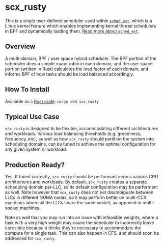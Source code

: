 # scx_rusty

This is a single user-defined scheduler used within [`sched_ext`](https://github.com/sched-ext/scx/tree/main), which is a Linux kernel feature which enables implementing kernel thread schedulers in BPF and dynamically loading them. [Read more about `sched_ext`](https://github.com/sched-ext/scx/tree/main).

## Overview

A multi-domain, BPF / user space hybrid scheduler. The BPF portion of the
scheduler does a simple round robin in each domain, and the user space portion
(written in Rust) calculates the load factor of each domain, and informs BPF of
how tasks should be load balanced accordingly.

## How To Install

Available as a [Rust crate](https://crates.io/crates/scx_rusty): `cargo add scx_rusty`

## Typical Use Case

`scx_rusty` is designed to be flexible, accommodating different architectures and
workloads. Various load balancing thresholds (e.g. greediness, frequency, etc),
as well as how `scx_rusty` should partition the system into scheduling domains, can
be tuned to achieve the optimal configuration for any given system or workload.

## Production Ready?

Yes. If tuned correctly, `scx_rusty` should be performant across various CPU
architectures and workloads. By default, `scx_rusty` creates a separate scheduling
domain per-LLC, so its default configuration may be performant as well. Note
however that `scx_rusty` does not yet disambiguate between LLCs in different NUMA
nodes, so it may perform better on multi-CCX machines where all the LLCs share
the same socket, as opposed to multi-socket machines.

Note as well that you may run into an issue with infeasible weights, where a
task with a very high weight may cause the scheduler to incorrectly leave cores
idle because it thinks they're necessary to accommodate the compute for a
single task. This can also happen in CFS, and should soon be addressed for
`scx_rusty`.
